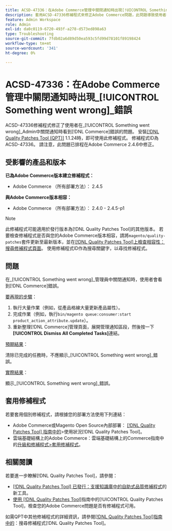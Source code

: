 ```yaml
---
title: ACSD-47336：在Adobe Commerce管理中關閉通知時出現[!UICONTROL Something went wrong]錯誤
description: 套用ACSD-47336修補程式來修正Adobe Commerce問題，此問題導致使用者在[!UICONTROL Something went wrong]管理員中關閉通知時看到 [!DNL Commerce] 錯誤。
feature: Admin Workspace
role: Admin
exl-id: da0c0119-6720-493f-a278-d573ed898a63
type: Troubleshooting
source-git-commit: 7fdb02a6d89d50ea593c5fd99d78101f89198424
workflow-type: tm+mt
source-wordcount: '341'
ht-degree: 0%

---
```


# ACSD-47336：在Adobe Commerce管理中關閉通知時出現&#x200B;_[!UICONTROL Something went wrong]_錯誤

ACSD-47336修補程式修正了使用者在&#x200B;_[!UICONTROL Something went wrong]_Admin中關閉通知時看到[!DNL Commerce]錯誤的問題。 安裝[[!DNL Quality Patches Tool (QPT)]](https://experienceleague.adobe.com/en/docs/commerce-operations/tools/quality-patches-tool/quality-patches-tool-to-self-serve-quality-patches) 1.1.24時，即可使用此修補程式。 修補程式ID為ACSD-47336。 請注意，此問題已排程在Adobe Commerce 2.4.6中修正。

## 受影響的產品和版本

**已為Adobe Commerce版本建立修補程式：**

* Adobe Commerce （所有部署方法）： 2.4.5

**與Adobe Commerce版本相容：**

* Adobe Commerce （所有部署方法）： 2.4.0 - 2.4.5-p1

>[!NOTE]
>
>此修補程式可能適用於發行版本為[!DNL Quality Patches Tool]的其他版本。 若要檢查修補程式是否與您的Adobe Commerce版本相容，請將`magento/quality-patches`套件更新至最新版本，並在[[!DNL Quality Patches Tool]上檢查相容性：搜尋修補程式頁面](https://experienceleague.adobe.com/tools/commerce-quality-patches/index.html)。 使用修補程式ID作為搜尋關鍵字，以尋找修補程式。

## 問題

在&#x200B;_[!UICONTROL Something went wrong]_管理員中關閉通知時，使用者會看到[!DNL Commerce]錯誤。

<u>要再現的步驟</u>：

1. 執行大量作業（例如，從產品格線大量更新產品屬性）。
1. 完成作業（例如，執行`bin/magento queue:consumer:start product_action_attribute.update`）。
1. 重新整理[!DNL Commerce]管理頁面，展開管理通知區段，然後按一下&#x200B;**[!UICONTROL Dismiss All Completed Tasks]**&#x200B;連結。

<u>預期結果</u>：

清除已完成的任務時，不應顯示&#x200B;_[!UICONTROL Something went wrong]_錯誤。

<u>實際結果</u>：

顯示&#x200B;_[!UICONTROL Something went wrong]_錯誤。

## 套用修補程式

若要套用個別修補程式，請根據您的部署方法使用下列連結：

* Adobe Commerce或Magento Open Source內部部署： [[!DNL Quality Patches Tool] 指南中的](/help/tools/quality-patches-tool/usage.md)>使用狀況[!DNL Quality Patches Tool]。
* 雲端基礎結構上的Adobe Commerce：雲端基礎結構上的Commerce指南中的[升級和修補程式>套用修補程式](https://experienceleague.adobe.com/docs/commerce-cloud-service/user-guide/develop/upgrade/apply-patches.html)。

## 相關閱讀

若要進一步瞭解[!DNL Quality Patches Tool]，請參閱：

* [[!DNL Quality Patches Tool] 已發行：支援知識庫中的自助式品質修補程式](https://experienceleague.adobe.com/en/docs/commerce-operations/tools/quality-patches-tool/quality-patches-tool-to-self-serve-quality-patches)的新工具。
* [使用 [!DNL Quality Patches Tool]](/help/tools/quality-patches-tool/patches-available-in-qpt/check-patch-for-magento-issue-with-magento-quality-patches.md)指南中的[!UICONTROL Quality Patches Tool]，檢查您的Adobe Commerce問題是否有修補程式可用。


如需QPT中其他修補程式的詳細資訊，請參閱[[!DNL Quality Patches Tool]指南中的](https://experienceleague.adobe.com/tools/commerce-quality-patches/index.html)：搜尋修補程式[!DNL Quality Patches Tool]。
